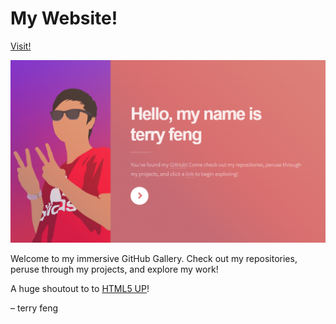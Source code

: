 # My Website!
[Visit!](https://terryzfeng.github.io)

![Site](/personal_images/site.jpg)

Welcome to my immersive GitHub Gallery. Check out my repositories, peruse through my projects, and explore my work!

A huge shoutout to to [HTML5 UP](https://html5up.net/)!

&ndash; terry feng
